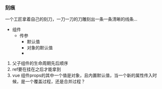 
### 刻痕

一个工匠拿着自己的刻刀，一刀一刀的刀雕刻出一条一条清晰的线条...


- 组件
    - 传参
        - 默认值
        - 对象的默认值
        - 

 1. 父子组件的生命周期先后顺序 
 2. ref要在挂在之后才能拿到
 3. vue 组件props的其中一个值是对象，且内置默认值，当一个新的属性传入时候，是一个覆盖过程，还是合并过程？